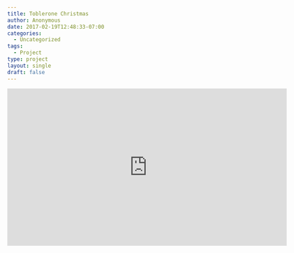 ```yaml
---
title: Toblerone Christmas
author: Anonymous
date: 2017-02-19T12:48:33-07:00
categories:
  - Uncategorized
tags:
  - Project
type: project
layout: single
draft: false
---
```


<iframe src="https://player.vimeo.com/video/41656872" width="640" height="360" frameborder="0" webkitallowfullscreen mozallowfullscreen allowfullscreen></iframe>
